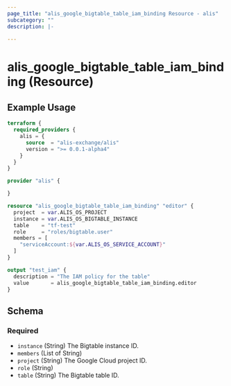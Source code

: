 ```yaml
---
page_title: "alis_google_bigtable_table_iam_binding Resource - alis"
subcategory: ""
description: |-
  
---
```


# alis_google_bigtable_table_iam_binding (Resource)



## Example Usage

```terraform
terraform {
  required_providers {
    alis = {
      source  = "alis-exchange/alis"
      version = ">= 0.0.1-alpha4"
    }
  }
}

provider "alis" {

}

resource "alis_google_bigtable_table_iam_binding" "editor" {
  project  = var.ALIS_OS_PROJECT
  instance = var.ALIS_OS_BIGTABLE_INSTANCE
  table    = "tf-test"
  role     = "roles/bigtable.user"
  members = [
    "serviceAccount:${var.ALIS_OS_SERVICE_ACCOUNT}"
  ]
}

output "test_iam" {
  description = "The IAM policy for the table"
  value       = alis_google_bigtable_table_iam_binding.editor
}
```

<!-- schema generated by tfplugindocs -->
## Schema

### Required

- `instance` (String) The Bigtable instance ID.
- `members` (List of String)
- `project` (String) The Google Cloud project ID.
- `role` (String)
- `table` (String) The Bigtable table ID.